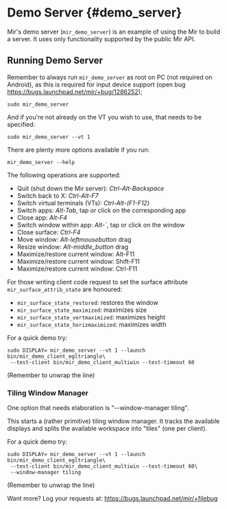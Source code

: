 Demo Server {#demo_server}
===========

Mir's demo server (`mir_demo_server`) is an example of using the Mir to
build a server. It uses only functionality supported by the public Mir API.

Running Demo Server
-------------------

Remember to always run `mir_demo_server` as root on PC (not required on
Android), as this is required for input device support (open bug
https://bugs.launchpad.net/mir/+bug/1286252);

    sudo mir_demo_server

And if you're not already on the VT you wish to use, that needs to be
specified:

    sudo mir_demo_server --vt 1

There are plenty more options available if you run:

    mir_demo_server --help

The following operations are supported:

 - Quit (shut down the Mir server): *Ctrl-Alt-Backspace*
 - Switch back to X: *Ctrl-Alt-F7*
 - Switch virtual terminals (VTs): *Ctrl-Alt-(F1-F12)*
 - Switch apps: *Alt-Tab*, tap or click on the corresponding app
 - Close app: *Alt-F4*
 - Switch window within app: *Alt-`*, tap or click on the window
 - Close surface: *Ctrl-F4*
 - Move window: *Alt-leftmousebutton* drag
 - Resize window: *Alt-middle_button* drag
 - Maximize/restore current window: Alt-F11
 - Maximize/restore current window: Shift-F11
 - Maximize/restore current window: Ctrl-F11

For those writing client code request to set the surface attribute
`mir_surface_attrib_state` are honoured:
 - `mir_surface_state_restored`: restores the window 
 - `mir_surface_state_maximized`: maximizes size
 - `mir_surface_state_vertmaximized`: maximizes height
 - `mir_surface_state_horizmaximized`: maximizes width

For a quick demo try:

    sudo DISPLAY= mir_demo_server --vt 1 --launch bin/mir_demo_client_egltriangle\
     --test-client bin/mir_demo_client_multiwin --test-timeout 60

(Remember to unwrap the line)

### Tiling Window Manager

One option that needs elaboration is "--window-manager tiling".

This starts a (rather primitive) tiling window manager. It tracks the available
displays and splits the available workspace into "tiles" (one per client).

For a quick demo try:

    sudo DISPLAY= mir_demo_server --vt 1 --launch bin/mir_demo_client_egltriangle\
     --test-client bin/mir_demo_client_multiwin --test-timeout 60\
     --window-manager tiling

(Remember to unwrap the line)

Want more? Log your requests at: https://bugs.launchpad.net/mir/+filebug
